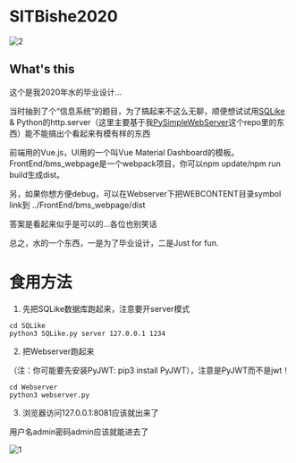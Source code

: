 # SITBishe2020

![2](https://user-images.githubusercontent.com/18359157/122680684-01c04c00-d223-11eb-80ad-9bcac35b07b4.png)

## What's this

这个是我2020年水的毕业设计...

当时抽到了个“信息系统”的题目，为了搞起来不这么无聊，顺便想试试用[SQLike](https://github.com/liyafe1997/SQLike) & Python的http.server（这里主要基于我[PySimpleWebServer](https://github.com/liyafe1997/PySimpleWebServer)这个repo里的东西）能不能搞出个看起来有模有样的东西

前端用的Vue.js，UI用的一个叫Vue Material Dashboard的模板。FrontEnd/bms_webpage是一个webpack项目，你可以npm update/npm run build生成dist。

另，如果你想方便debug，可以在Webserver下把WEBCONTENT目录symbol link到 ../FrontEnd/bms_webpage/dist

答案是看起来似乎是可以的...各位也别笑话

总之，水的一个东西，一是为了毕业设计，二是Just for fun.

# 食用方法

1. 先把SQLike数据库跑起来，注意要开server模式
```
cd SQLike
python3 SQLike.py server 127.0.0.1 1234
```

2. 把Webserver跑起来

（注：你可能要先安装PyJWT: pip3 install PyJWT），注意是PyJWT而不是jwt！

```
cd Webserver
python3 webserver.py
```

3. 浏览器访问127.0.0.1:8081应该就出来了

用户名admin密码admin应该就能进去了

![1](https://user-images.githubusercontent.com/18359157/122680617-ae4dfe00-d222-11eb-9a6a-5fedf81bcd43.png)
